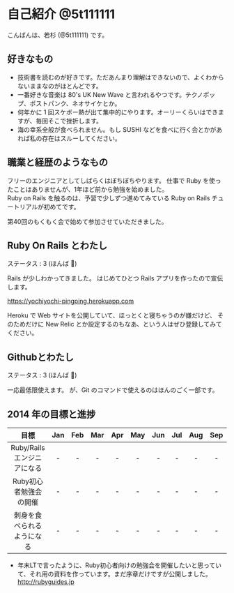 # 自己紹介 @5t111111

こんばんは、若杉 (@5t111111) です。

## 好きなもの

-   技術書を読むのが好きです。ただあんまり理解はできないので、よくわからないままなのがほとんどです。
-   一番好きな音楽は 80's UK New Wave と言われるやつです。テクノポップ、ポストパンク、ネオサイケとか。
-   何年かに 1 回スケボー熱が出て集中的にやります。オーリーくらいはできますが、毎回そこで挫折します。
-   海の幸系全般が食べられません。もし SUSHI などを食べに行く会とかがあれば私の存在はスルーしてください。

## 職業と経歴のようなもの

フリーのエンジニアとしてしばらくはぼちぼちやります。
仕事で Ruby を使ったことはありませんが、1年ほど前から勉強を始めました。  
Ruby on Rails を触るのは、予習で少しずつ進めてみている Ruby on Rails チュートリアルが初めてです。

第40回のもくもく会で始めて参加させていただきました。

## Ruby On Rails とわたし

ステータス : 3 (ほんば :herb:)

Rails が少しわかってきました。
はじめてひとつ Rails アプリを作ったので宣伝します。

https://yochiyochi-pingping.herokuapp.com

Heroku で Web サイトを公開していて、ほっとくと寝ちゃうのが嫌だけど、
そのためだけに New Relic とか設定するのもなあ、という人はぜひ登録してみてください。

## Githubとわたし

ステータス : 3 (ほんば :herb:)

一応最低限使えます。
が、Git のコマンドで使えるのはほんのごく一部です。

## 2014 年の目標と進捗

|            目標                                   | Jan | Feb | Mar | Apr | May | Jun | Jul | Aug | Sep | Oct | Nov | Dec |
|:-------------------------------------------------:|:---:|:---:|:---:|:---:|:---:|:---:|:---:|:---:|:---:|:---:|:---:|:---:|
| Ruby/Rails エンジニアになる                       |  -  |  -  |  -  |  -  |  -  |  -  |  -  |  -  |  -  |  -  |  -  |  -  |
| Ruby初心者勉強会の開催                            |  -  |  -  |  -  |  -  |  -  |  -  |  -  |  -  |  -  |  -  |  -  |  -  |
| 刺身を食べられるようになる                        |  -  |  -  |  -  |  -  |  -  |  -  |  -  |  -  |  -  |  -  |  -  |  -  |

- 年末LTで言ったように、Ruby初心者向けの勉強会を開催したいと思っていて、それ用の資料を作っています。まだ序章だけですが公開しました。  
  http://rubyguides.jp

